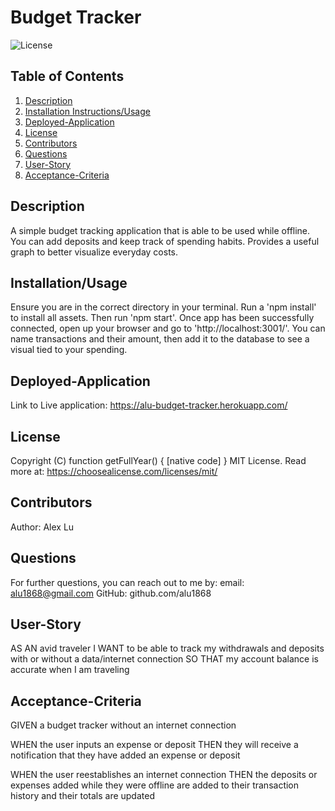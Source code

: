 # Budget Tracker
  ![License](https://img.shields.io/badge/License-Apache_2.0-blue.svg)

  ## Table of Contents
  1. [Description](#Description)
  2. [Installation Instructions/Usage](#Installation/Usage)
  3. [Deployed-Application](#Deployed-Application)
  4. [License](#License)
  5. [Contributors](#Contributors)
  6. [Questions](#Questions)
  7. [User-Story](#User-Story)
  8. [Acceptance-Criteria](#Acceptance-Criteria)


  ## Description
  A simple budget tracking application that is able to be used while offline. You can add deposits and keep track of spending habits. Provides a useful graph to better visualize everyday costs.

  ## Installation/Usage
  Ensure you are in the correct directory in your terminal. Run a 'npm install' to install all assets. Then run 'npm start'. Once app has been successfully connected, open up your browser and go to 'http://localhost:3001/'. You can name transactions and their amount, then add it to the database to see a visual tied to your spending.

  ## Deployed-Application
  Link to Live application: https://alu-budget-tracker.herokuapp.com/

  ## License
  Copyright (C) function getFullYear() { [native code] }
    MIT License.
    Read more at: https://choosealicense.com/licenses/mit/

  ## Contributors
  Author: Alex Lu

  ## Questions
  For further questions, you can reach out to me by:
  email: alu1868@gmail.com
  GitHub: github.com/alu1868

  ## User-Story
  AS AN avid traveler
  I WANT to be able to track my withdrawals and deposits with or without a data/internet connection
  SO THAT my account balance is accurate when I am traveling

  ## Acceptance-Criteria
  GIVEN a budget tracker without an internet connection

  WHEN the user inputs an expense or deposit
  THEN they will receive a notification that they have added an expense or deposit

  WHEN the user reestablishes an internet connection
  THEN the deposits or expenses added while they were offline are added to their transaction history and their totals are updated
